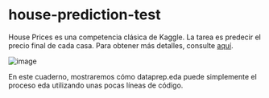 # house-prediction-test
House Prices es una competencia clásica de Kaggle. La tarea es predecir el precio final de cada casa. Para obtener más detalles, consulte [aquí](https://www.kaggle.com/c/house-prices-advanced-regression-techniques/).

![image](https://user-images.githubusercontent.com/86002500/159311284-21fa0aa1-e7d1-4add-b9e5-67345278e042.png?raw=true)

En este cuaderno, mostraremos cómo dataprep.eda puede simplemente el proceso eda utilizando unas pocas líneas de código.
